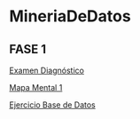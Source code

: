 # MineriaDeDatos

## FASE 1


[Examen Diagnóstico](https://github.com/HectorCedilloCharles1/MineriaDeDatos/blob/main/Ex-Diagnostico_1851642.pdf)

[Mapa Mental 1](https://github.com/HectorCedilloCharles1/MineriaDeDatos/blob/main/MapaMental_1_%7B1851642%7D.pdf)

[Ejercicio Base de Datos](https://github.com/HectorCedilloCharles1/MineriaDeDatos/blob/main/Bases%20de%20datos.pdf)
